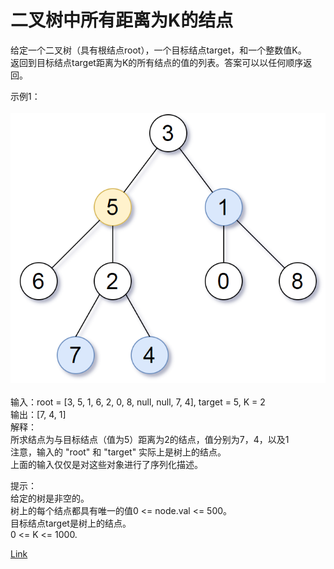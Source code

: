 <h1>二叉树中所有距离为K的结点</h1>

给定一个二叉树（具有根结点root），一个目标结点target，和一个整数值K。</br>
返回到目标结点target距离为K的所有结点的值的列表。答案可以以任何顺序返回。</br>

示例1：</br>
</br>![](./image/1.png)</br></br>
输入：root = [3, 5, 1, 6, 2, 0, 8, null, null, 7, 4], target = 5, K = 2</br>
输出：[7, 4, 1]</br>
解释：</br>
所求结点为与目标结点（值为5）距离为2的结点，值分别为7，4，以及1</br>
注意，输入的 "root" 和 "target" 实际上是树上的结点。</br>
上面的输入仅仅是对这些对象进行了序列化描述。</br>

提示：</br>
给定的树是非空的。</br>
树上的每个结点都具有唯一的值0 <= node.val <= 500。</br>
目标结点target是树上的结点。</br>
0 <= K <= 1000.</br>

[Link](https://leetcode-cn.com/problems/all-nodes-distance-k-in-binary-tree/)